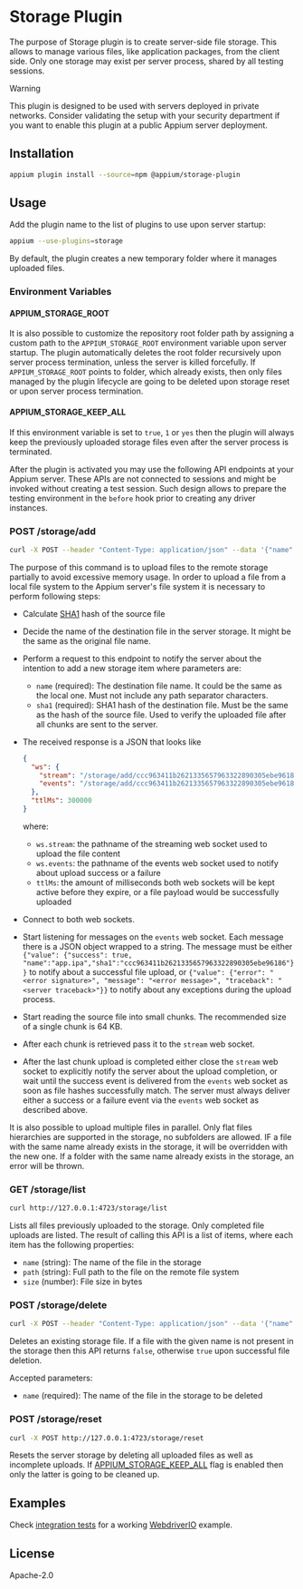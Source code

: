 # Storage Plugin

The purpose of Storage plugin is to create server-side file storage.
This allows to manage various files, like application packages,
from the client side. Only one storage may exist per server process,
shared by all testing sessions.

> [!WARNING]
> This plugin is designed to be used with servers deployed in private networks.
> Consider validating the setup with your security department
> if you want to enable this plugin at a public Appium server deployment.

## Installation

```bash
appium plugin install --source=npm @appium/storage-plugin
```

## Usage

Add the plugin name to the list of plugins to use upon server startup:

```bash
appium --use-plugins=storage
```

By default, the plugin creates a new temporary folder where it manages uploaded files.

### Environment Variables

#### APPIUM_STORAGE_ROOT

It is also possible to customize the repository root folder path by assigning a custom path to the
`APPIUM_STORAGE_ROOT` environment variable upon server startup. The plugin automatically deletes the
root folder recursively upon server process termination, unless the server is
killed forcefully. If `APPIUM_STORAGE_ROOT` points to folder, which already exists,
then only files managed by the plugin lifecycle are going to be deleted upon storage
reset or upon server process termination.

#### APPIUM_STORAGE_KEEP_ALL

If this environment variable is set to `true`, `1` or `yes` then the plugin will always keep
the previously uploaded storage files even after the server process is terminated.

After the plugin is activated you may use the following API endpoints at your Appium server.
These APIs are not connected to sessions and might be invoked without creating a test session.
Such design allows to prepare the testing environment in the `before` hook prior to
creating any driver instances.

### POST /storage/add

```bash
curl -X POST --header "Content-Type: application/json" --data '{"name":"app.ipa","sha1":"ccc963411b2621335657963322890305ebe96186"}' http://127.0.0.1:4723/storage/add
```

The purpose of this command is to upload files to the remote storage partially
to avoid excessive memory usage. In order to upload a file from a local file system
to the Appium server's file system it is necessary to perform following steps:

- Calculate [SHA1](https://en.wikipedia.org/wiki/SHA-1) hash of the source file
- Decide the name of the destination file in the server storage. It might be the same as the original file name.
- Perform a request to this endpoint to notify the server about the intention to add a new storage item where parameters are:
  - `name` (required): The destination file name. It could be the same as the local one. Must not include any path separator characters.
  - `sha1` (required): SHA1 hash of the destination file. Must be the same as the hash of the source file. Used to verify the uploaded file after all chunks are sent to the server.
- The received response is a JSON that looks like

  ```json
  {
    "ws": {
      "stream": "/storage/add/ccc963411b2621335657963322890305ebe96186/stream",
      "events": "/storage/add/ccc963411b2621335657963322890305ebe96186/events"
    },
    "ttlMs": 300000
  }
  ```

  where:
  - `ws.stream`: the pathname of the streaming web socket used to upload the file content
  - `ws.events`: the pathname of the events web socket used to notify about upload success or a failure
  - `ttlMs`: the amount of milliseconds both web sockets will be kept active before they expire, or a file
  payload would be successfully uploaded
- Connect to both web sockets.
- Start listening for messages on the `events` web socket. Each message there is a JSON object wrapped
  to a string. The message must be either `{"value": {"success": true, "name":"app.ipa","sha1":"ccc963411b2621335657963322890305ebe96186"}}` to notify about a successful
  file upload, or `{"value": {"error": "<error signature>", "message": "<error message>", "traceback": "<server traceback>"}}`
  to notify about any exceptions during the upload process.
- Start reading the source file into small chunks. The recommended size of a single chunk is 64 KB.
- After each chunk is retrieved pass it to the `stream` web socket.
- After the last chunk upload is completed either close the `stream` web
  socket to explicitly notify the server about the upload completion, or
  wait until the success event is delivered from the `events` web socket
  as soon as file hashes successfully match.
  The server must always deliver either a success or a failure
  event via the `events` web socket as described above.

It is also possible to upload multiple files in parallel.
Only flat files hierarchies are supported in the storage, no subfolders are allowed.
IF a file with the same name already exists in the storage, it will be overridden with the new one.
If a folder with the same name already exists in the storage, an error will be thrown.

### GET /storage/list

```bash
curl http://127.0.0.1:4723/storage/list
```

Lists all files previously uploaded to the storage. Only completed file uploads are listed.
The result of calling this API is a list of items, where each item has the following properties:

- `name` (string): The name of the file in the storage
- `path` (string): Full path to the file on the remote file system
- `size` (number): File size in bytes

### POST /storage/delete

```bash
curl -X POST --header "Content-Type: application/json" --data '{"name":"app.ipa"}' http://127.0.0.1:4723/storage/delete
```

Deletes an existing storage file. If a file with the given name is not present in the storage
then this API returns `false`, otherwise `true` upon successful file deletion.

Accepted parameters:

- `name` (required): The name of the file in the storage to be deleted

### POST /storage/reset

```bash
curl -X POST http://127.0.0.1:4723/storage/reset
```

Resets the server storage by deleting all uploaded files as well as incomplete uploads.
If [APPIUM_STORAGE_KEEP_ALL](#appium_storage_keep_all) flag is enabled then
only the latter is going to be cleaned up.

## Examples

Check [integration tests](./test/e2e/storage.e2e.spec.cjs) for a working
[WebdriverIO](https://webdriver.io/) example.

## License

Apache-2.0
